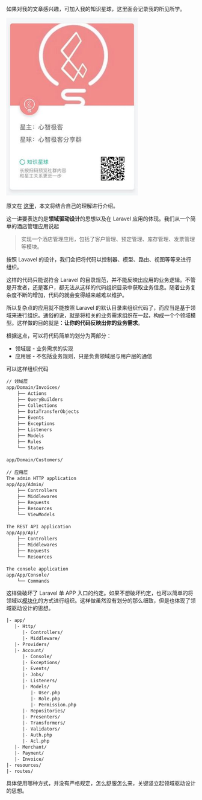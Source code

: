如果对我的文章感兴趣，可加入我的知识星球，这里面会记录我的所见所学。

![知识星球](imgs/知识星球.jpeg)

原文在 [这里](https://stitcher.io/blog/laravel-beyond-crud-01-domain-oriented-laravel)，本文将结合自己的理解进行介绍。

这一讲要表达的是**领域驱动设计**的思想以及在 Laravel 应用的体现。我们从一个简单的酒店管理应用说起

> 实现一个酒店管理应用，包括了客户管理、预定管理、库存管理、发票管理等模块。

按照 Lavavel 的设计，我们会把将代码以控制器、模型、路由、视图等等来进行组织。

这样的代码只能说符合 Laravel 的目录规范，并不能反映出应用的业务逻辑。不管是开发者，还是客户，都无法从这样的代码组织目录中获取业务信息。随着业务复杂度不断的增加，代码的就会变得越来越难以维护。

所以复杂点的应用就不能按照 Laravel 的默认目录来组织代码了，而应当是基于领域来进行组织。通俗的说，就是将相关的业务需求组织在一起，构成一个个领域模型。这样做的目的就是：**让你的代码反映出你的业务需求**。

根据这点，可以将代码简单的划分为两部分：

* 领域层 - 业务需求的实现
* 应用层 - 不包括业务规则，只是负责领域层与用户层的通信

可以这样组织代码

```
// 领域层
app/Domain/Invoices/
    ├── Actions
    ├── QueryBuilders
    ├── Collections
    ├── DataTransferObjects
    ├── Events
    ├── Exceptions
    ├── Listeners
    ├── Models
    ├── Rules
    └── States

app/Domain/Customers/

// 应用层
The admin HTTP application
app/App/Admin/
    ├── Controllers
    ├── Middlewares
    ├── Requests
    ├── Resources
    └── ViewModels

The REST API application
app/App/Api/
    ├── Controllers
    ├── Middlewares
    ├── Requests
    └── Resources

The console application
app/App/Console/
    └── Commands
```

这样做破坏了 Laravel 单 APP 入口的约定。如果不想破坏约定，也可以简单的将领域以[模块化](https://learnku.com/laravel/t/35007)的方式进行组织。这样做虽然没有划分的那么细致，但是也体现了领域驱动设计的思想。

```
|- app/
   |- Http/
      |- Controllers/
      |- Middleware/
   |- Providers/
   |- Account/
      |- Console/
      |- Exceptions/
      |- Events/
      |- Jobs/
      |- Listeners/
      |- Models/
         |- User.php
         |- Role.php
         |- Permission.php
      |- Repositories/
      |- Presenters/
      |- Transformers/
      |- Validators/
      |- Auth.php
      |- Acl.php
   |- Merchant/
   |- Payment/
   |- Invoice/
|- resources/
|- routes/
```

具体使用哪种方式，并没有严格规定，怎么舒服怎么来，关键竖立起领域驱动设计的思想。



